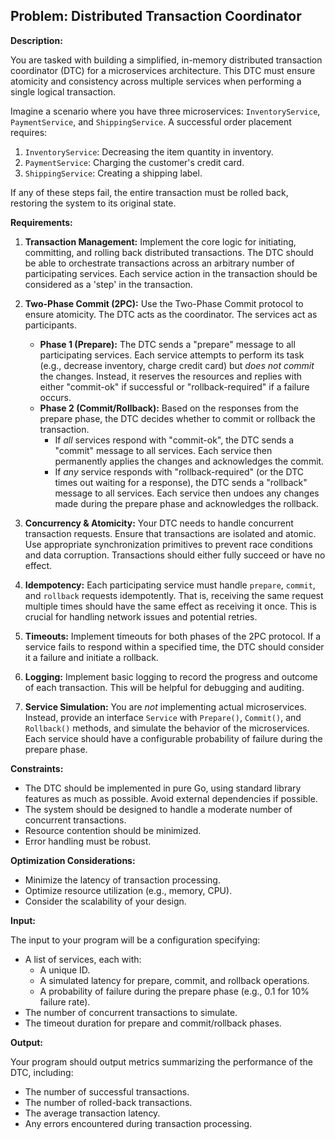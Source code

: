 ## Problem: Distributed Transaction Coordinator

**Description:**

You are tasked with building a simplified, in-memory distributed transaction coordinator (DTC) for a microservices architecture.  This DTC must ensure atomicity and consistency across multiple services when performing a single logical transaction.

Imagine a scenario where you have three microservices: `InventoryService`, `PaymentService`, and `ShippingService`. A successful order placement requires:

1.  `InventoryService`: Decreasing the item quantity in inventory.
2.  `PaymentService`: Charging the customer's credit card.
3.  `ShippingService`: Creating a shipping label.

If any of these steps fail, the entire transaction must be rolled back, restoring the system to its original state.

**Requirements:**

1.  **Transaction Management:** Implement the core logic for initiating, committing, and rolling back distributed transactions.  The DTC should be able to orchestrate transactions across an arbitrary number of participating services. Each service action in the transaction should be considered as a 'step' in the transaction.

2.  **Two-Phase Commit (2PC):**  Use the Two-Phase Commit protocol to ensure atomicity.  The DTC acts as the coordinator. The services act as participants.

    *   **Phase 1 (Prepare):** The DTC sends a "prepare" message to all participating services.  Each service attempts to perform its task (e.g., decrease inventory, charge credit card) but *does not commit* the changes.  Instead, it reserves the resources and replies with either "commit-ok" if successful or "rollback-required" if a failure occurs.
    *   **Phase 2 (Commit/Rollback):**  Based on the responses from the prepare phase, the DTC decides whether to commit or rollback the transaction.
        *   If *all* services respond with "commit-ok", the DTC sends a "commit" message to all services.  Each service then permanently applies the changes and acknowledges the commit.
        *   If *any* service responds with "rollback-required" (or the DTC times out waiting for a response), the DTC sends a "rollback" message to all services. Each service then undoes any changes made during the prepare phase and acknowledges the rollback.

3.  **Concurrency & Atomicity:** Your DTC needs to handle concurrent transaction requests. Ensure that transactions are isolated and atomic. Use appropriate synchronization primitives to prevent race conditions and data corruption. Transactions should either fully succeed or have no effect.

4.  **Idempotency:** Each participating service must handle `prepare`, `commit`, and `rollback` requests idempotently. That is, receiving the same request multiple times should have the same effect as receiving it once. This is crucial for handling network issues and potential retries.

5.  **Timeouts:** Implement timeouts for both phases of the 2PC protocol.  If a service fails to respond within a specified time, the DTC should consider it a failure and initiate a rollback.

6.  **Logging:** Implement basic logging to record the progress and outcome of each transaction.  This will be helpful for debugging and auditing.

7.  **Service Simulation:** You are *not* implementing actual microservices. Instead, provide an interface `Service` with `Prepare()`, `Commit()`, and `Rollback()` methods, and simulate the behavior of the microservices. Each service should have a configurable probability of failure during the prepare phase.

**Constraints:**

*   The DTC should be implemented in pure Go, using standard library features as much as possible.  Avoid external dependencies if possible.
*   The system should be designed to handle a moderate number of concurrent transactions.
*   Resource contention should be minimized.
*   Error handling must be robust.

**Optimization Considerations:**

*   Minimize the latency of transaction processing.
*   Optimize resource utilization (e.g., memory, CPU).
*   Consider the scalability of your design.

**Input:**

The input to your program will be a configuration specifying:

*   A list of services, each with:
    *   A unique ID.
    *   A simulated latency for prepare, commit, and rollback operations.
    *   A probability of failure during the prepare phase (e.g., 0.1 for 10% failure rate).
*   The number of concurrent transactions to simulate.
*   The timeout duration for prepare and commit/rollback phases.

**Output:**

Your program should output metrics summarizing the performance of the DTC, including:

*   The number of successful transactions.
*   The number of rolled-back transactions.
*   The average transaction latency.
*   Any errors encountered during transaction processing.
